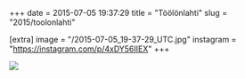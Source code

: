 +++
date = 2015-07-05 19:37:29
title = "Töölönlahti"
slug = "2015/toolonlahti"

[extra]
image = "/2015-07-05_19-37-29_UTC.jpg"
instagram = "https://instagram.com/p/4xDY56IIEX"
+++

<img src="/2015-07-05_19-37-29_UTC.jpg" />
